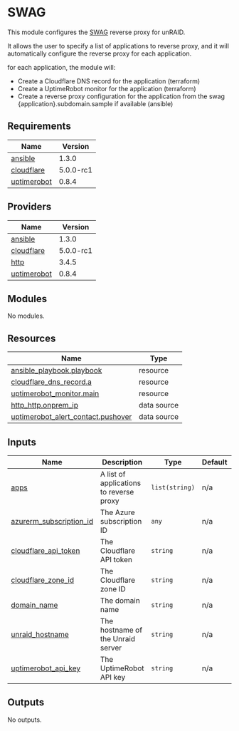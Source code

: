# SWAG

This module configures the [SWAG](https://docs.linuxserver.io/images/docker-swag/) reverse proxy for unRAID.

It allows the user to specify a list of applications to reverse proxy, and it will automatically configure the reverse proxy for each application.

for each application, the module will:
- Create a Cloudflare DNS record for the application (terraform)
- Create a UptimeRobot monitor for the application (terraform)
- Create a reverse proxy configuration for the application from the swag {application}.subdomain.sample if available (ansible)


## Requirements

| Name                                                                            | Version   |
| ------------------------------------------------------------------------------- | --------- |
| <a name="requirement_ansible"></a> [ansible](#requirement\_ansible)             | 1.3.0     |
| <a name="requirement_cloudflare"></a> [cloudflare](#requirement\_cloudflare)    | 5.0.0-rc1 |
| <a name="requirement_uptimerobot"></a> [uptimerobot](#requirement\_uptimerobot) | 0.8.4     |

## Providers

| Name                                                                      | Version   |
| ------------------------------------------------------------------------- | --------- |
| <a name="provider_ansible"></a> [ansible](#provider\_ansible)             | 1.3.0     |
| <a name="provider_cloudflare"></a> [cloudflare](#provider\_cloudflare)    | 5.0.0-rc1 |
| <a name="provider_http"></a> [http](#provider\_http)                      | 3.4.5     |
| <a name="provider_uptimerobot"></a> [uptimerobot](#provider\_uptimerobot) | 0.8.4     |

## Modules

No modules.

## Resources

| Name                                                                                                                                         | Type        |
| -------------------------------------------------------------------------------------------------------------------------------------------- | ----------- |
| [ansible_playbook.playbook](https://registry.terraform.io/providers/ansible/ansible/1.3.0/docs/resources/playbook)                           | resource    |
| [cloudflare_dns_record.a](https://registry.terraform.io/providers/cloudflare/cloudflare/5.0.0-rc1/docs/resources/dns_record)                 | resource    |
| [uptimerobot_monitor.main](https://registry.terraform.io/providers/cogna-public/uptimerobot/0.8.4/docs/resources/monitor)                    | resource    |
| [http_http.onprem_ip](https://registry.terraform.io/providers/hashicorp/http/latest/docs/data-sources/http)                                  | data source |
| [uptimerobot_alert_contact.pushover](https://registry.terraform.io/providers/cogna-public/uptimerobot/0.8.4/docs/data-sources/alert_contact) | data source |

## Inputs

| Name                                                                                                        | Description                             | Type           | Default | Required |
| ----------------------------------------------------------------------------------------------------------- | --------------------------------------- | -------------- | ------- | :------: |
| <a name="input_apps"></a> [apps](#input\_apps)                                                              | A list of applications to reverse proxy | `list(string)` | n/a     |   yes    |
| <a name="input_azurerm_subscription_id"></a> [azurerm\_subscription\_id](#input\_azurerm\_subscription\_id) | The Azure subscription ID               | `any`          | n/a     |   yes    |
| <a name="input_cloudflare_api_token"></a> [cloudflare\_api\_token](#input\_cloudflare\_api\_token)          | The Cloudflare API token                | `string`       | n/a     |   yes    |
| <a name="input_cloudflare_zone_id"></a> [cloudflare\_zone\_id](#input\_cloudflare\_zone\_id)                | The Cloudflare zone ID                  | `string`       | n/a     |   yes    |
| <a name="input_domain_name"></a> [domain\_name](#input\_domain\_name)                                       | The domain name                         | `string`       | n/a     |   yes    |
| <a name="input_unraid_hostname"></a> [unraid\_hostname](#input\_unraid\_hostname)                           | The hostname of the Unraid server       | `string`       | n/a     |   yes    |
| <a name="input_uptimerobot_api_key"></a> [uptimerobot\_api\_key](#input\_uptimerobot\_api\_key)             | The UptimeRobot API key                 | `string`       | n/a     |   yes    |

## Outputs

No outputs.
